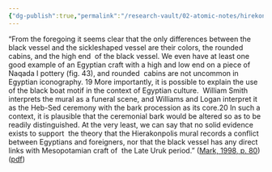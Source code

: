 ```yaml
---
{"dg-publish":true,"permalink":"/research-vault/02-atomic-notes/hirekonpolis-tomb-100-as-a-funerary-procession-heb-sed/"}
---
```


“From the foregoing it seems clear that the only differences between the black vessel and the sickle­shaped vessel are their colors, the rounded cabins, and the high end  of the black vessel. We even have at least one good example of an Egyptian craft with a high and low end on a piece of Naqada I pottery (fig. 43), and rounded  cabins are not uncommon in Egyptian iconography. 19 More importantly, it is possible to explain the use of the black boat motif in the context of Egyptian culture.  William Smith interprets the mural as a funeral scene, and Williams and Logan interpret it as the Heb­-Sed ceremony with the bark procession as its core.20 In such a  context, it is plausible that the ceremonial bark would be altered so as to be readily distinguished. At the very least, we can say that no solid evidence exists to support  the theory that the Hierakonpolis mural records a conflict between Egyptians and foreigners, nor that the black vessel has any direct links with Mesopotamian craft of  the Late Uruk period.” ([Mark, 1998, p. 80](zotero://select/library/items/KAD9XH5N)) ([pdf](zotero://open-pdf/library/items/UV7SU7ME?page=89&annotation=B9TITUSS))